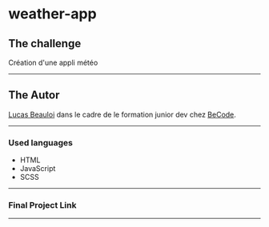 # weather-app
## The challenge
Création d'une appli météo

---
## The Autor 

[Lucas Beauloi](https://github.com/lbeauloi) dans le cadre de le formation junior dev chez [BeCode](https://becode.org/fr/).

---
### Used languages
- HTML
- JavaScript
- SCSS

---
### Final Project Link

---
